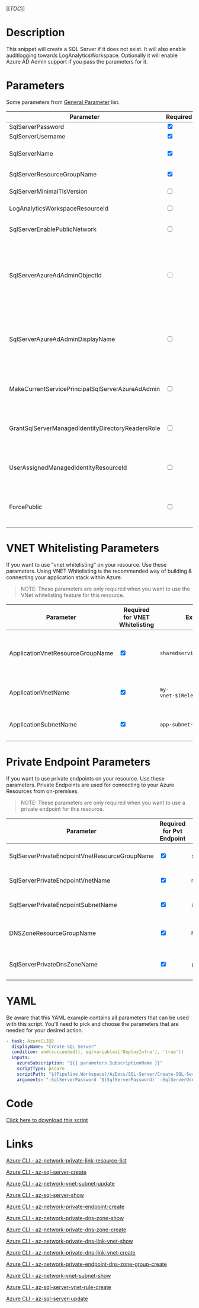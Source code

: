 [[_TOC_]]

# Description

This snippet will create a SQL Server if it does not exist. It will also enable auditlogging towards LogAnalyticsWorkspace. Optionally it will enable Azure AD Admin support if you pass the parameters for it.

# Parameters

Some parameters from [General Parameter](/Azure/AzDocs-v1/Scripts) list.

| Parameter                                         | Required                        | Example Value                                                                                                                                   | Description                                                                                                                                                                                                                                                                                                                                                          |
| ------------------------------------------------- | ------------------------------- | ----------------------------------------------------------------------------------------------------------------------------------------------- | -------------------------------------------------------------------------------------------------------------------------------------------------------------------------------------------------------------------------------------------------------------------------------------------------------------------------------------------------------------------- |
| SqlServerPassword                                 | <input type="checkbox" checked> | `#$mydatabas**e`                                                                                                                                | The password for the sqlserverusername                                                                                                                                                                                                                                                                                                                               |
| SqlServerUsername                                 | <input type="checkbox" checked> | `rob`                                                                                                                                           | The admin username for the sqlserver                                                                                                                                                                                                                                                                                                                                 |
| SqlServerName                                     | <input type="checkbox" checked> | `somesqlserver$(Release.EnvironmentName)`                                                                                                       | The name for the SQL Server resource. It's recommended to use just alphanumerical characters without hyphens etc.                                                                                                                                                                                                                                                    |
| SqlServerResourceGroupName                        | <input type="checkbox" checked> | `myteam-testapi-$(Release.EnvironmentName)`                                                                                                     | The name of the resourcegroup you want your sql server to be created in                                                                                                                                                                                                                                                                                              |
| SqlServerMinimalTlsVersion                        | <input type="checkbox">         | `1.2`                                                                                                                                           | The minimal TLS version to use. Defaults to `1.2`. Options are `1.0`, `1.1`, `1.2`                                                                                                                                                                                                                                                                                   |
| LogAnalyticsWorkspaceResourceId                   | <input type="checkbox">         | `/subscriptions/<subscriptionid>/resourceGroups/<resourcegroup>/providers/Microsoft.OperationalInsights/workspaces/<loganalyticsworkspacename>` | The log analytics workspace to write the auditing logs to for this SQL Server instance                                                                                                                                                                                                                                                                               |
| SqlServerEnablePublicNetwork                      | <input type="checkbox">         | `true`/`false`                                                                                                                                  | Enable/disable public access. <font color="red">NOTE:</font> If you use vnet whitelisting, this should be enabled. If you use private endpoints you can disable this.                                                                                                                                                                                                |
| SqlServerAzureAdAdminObjectId                     | <input type="checkbox">         | `808380fc-c267-4e74-a3b3-d9b57ba39800`                                                                                                          | Use in combination with the `SqlServerAzureAdAdminDisplayName` parameter. Pass the `object id` of the Azure AD user to make admin. You can fetch this `object id` using the `az ad user show` command. If you just want to use the current executing service principal as AAD Admin for SQL Server, use the `MakeCurrentServicePrincipalSqlServerAzureAdAdmin` flag. |
| SqlServerAzureAdAdminDisplayName                  | <input type="checkbox">         | `myuser@company.com`                                                                                                                            | Use in combination with the `SqlServerAzureAdAdminObjectId` parameter. The name/email of the Azure AD user to make SQL Server Admin. If you just want to use the current executing service principal as AAD Admin for SQL Server, use the `MakeCurrentServicePrincipalSqlServerAzureAdAdmin` flag.                                                                   |
| MakeCurrentServicePrincipalSqlServerAzureAdAdmin  | <input type="checkbox">         | `$true`/`$false`                                                                                                                                | Make the script executing service principal admin for this SQL Server (this enables AAD Admin on the SQL Server). If you want to specify another account, use the `SqlServerAzureAdAdminObjectId` and `SqlServerAzureAdAdminDisplayName` parameters.                                                                                                                 |
| GrantSqlServerManagedIdentityDirectoryReadersRole | <input type="checkbox">         | `$true`/`$false`                                                                                                                                | Enabling this will result in the SQL Server managed identity having the `Directory readers` role in AAD. This means that the executing user/service principal should have the permission to manage permissions in AAD.                                                                                                                                               |
| UserAssignedManagedIdentityResourceId             | <input type="checkbox">         | `/subscriptions/<subscriptionId>/resourceGroups/<rgName>/providers/Microsoft.ManagedIdentity/userAssignedIdentities/<MIName>`                   | Assign a user created managed identity to this SQL server. This is handy if you have one predefined MI with the `Directory Readers` role (Whenever you don't have the permissions to change something in AAD yourself).                                                                                                                                              |
| ForcePublic                                       | <input type="checkbox">         | n.a.                                                                                                                                            | If you are not using any networking settings, you need to pass this boolean to confirm you are willingly creating a public resource (to avoid unintended public resources). You can pass it as a switch without a value (`-ForcePublic`).                                                                                                                            |

# VNET Whitelisting Parameters

If you want to use "vnet whitelisting" on your resource. Use these parameters. Using VNET Whitelisting is the recommended way of building & connecting your application stack within Azure.

> NOTE: These parameters are only required when you want to use the VNet whitelisting feature for this resource.

| Parameter                        | Required for VNET Whitelisting  | Example Value                        | Description                                                         |
| -------------------------------- | ------------------------------- | ------------------------------------ | ------------------------------------------------------------------- |
| ApplicationVnetResourceGroupName | <input type="checkbox" checked> | `sharedservices-rg`                  | The ResourceGroup where your VNET, for your appservice, resides in. |
| ApplicationVnetName              | <input type="checkbox" checked> | `my-vnet-$(Release.EnvironmentName)` | The name of the VNET the appservice is in                           |
| ApplicationSubnetName            | <input type="checkbox" checked> | `app-subnet-4`                       | The name of the subnet the appservice is in                         |

# Private Endpoint Parameters

If you want to use private endpoints on your resource. Use these parameters. Private Endpoints are used for connecting to your Azure Resources from on-premises.

> NOTE: These parameters are only required when you want to use a private endpoint for this resource.

| Parameter                                     | Required for Pvt Endpoint       | Example Value                           | Description                                                                                                                   |
| --------------------------------------------- | ------------------------------- | --------------------------------------- | ----------------------------------------------------------------------------------------------------------------------------- |
| SqlServerPrivateEndpointVnetResourceGroupName | <input type="checkbox" checked> | `sharedservices-rg`                     | The ResourceGroup where your VNET, for your SQL Server Private Endpoint, resides in.                                          |
| SqlServerPrivateEndpointVnetName              | <input type="checkbox" checked> | `my-vnet-$(Release.EnvironmentName)`    | The name of the VNET to place the SQL Server Private Endpoint in.                                                             |
| SqlServerPrivateEndpointSubnetName            | <input type="checkbox" checked> | `app-subnet-3`                          | The name of the subnet you want your sql server's private endpoint to be in                                                   |
| DNSZoneResourceGroupName                      | <input type="checkbox" checked> | `MyDNSZones-$(Release.EnvironmentName)` | Make sure to use the shared DNS Zone resource group (you can only register a zone once per subscription).                     |
| SqlServerPrivateDnsZoneName                   | <input type="checkbox" checked> | `privatelink.database.windows.net`      | The name of DNS zone where your private endpoint will be created in. If you are unsure use `privatelink.database.windows.net` |

# YAML

Be aware that this YAML example contains all parameters that can be used with this script. You'll need to pick and choose the parameters that are needed for your desired action.

```yaml
- task: AzureCLI@2
  displayName: "Create SQL Server"
  condition: and(succeeded(), eq(variables['DeployInfra'], 'true'))
  inputs:
    azureSubscription: "${{ parameters.SubscriptionName }}"
    scriptType: pscore
    scriptPath: "$(Pipeline.Workspace)/AzDocs/SQL-Server/Create-SQL-Server.ps1"
    arguments: "-SqlServerPassword '$(SqlServerPassword)' -SqlServerUsername '$(SqlServerUsername)' -SqlServerName '$(SqlServerName)' -SqlServerResourceGroupName '$(SqlServerResourceGroupName)' -LogAnalyticsWorkspaceResourceId '$(LogAnalyticsWorkspaceResourceId)' -SqlServerMinimalTlsVersion '$(SqlServerMinimalTlsVersion)' -SqlServerEnablePublicNetwork '$(SqlServerEnablePublicNetwork)' -ApplicationVnetResourceGroupName '$(ApplicationVnetResourceGroupName)' -ApplicationVnetName '$(ApplicationVnetName)' -ApplicationSubnetName '$(ApplicationSubnetName)' -SqlServerPrivateEndpointVnetResourceGroupName '$(SqlServerPrivateEndpointVnetResourceGroupName)' -SqlServerPrivateEndpointVnetName '$(SqlServerPrivateEndpointVnetName)' -SqlServerPrivateEndpointSubnetName '$(SqlServerPrivateEndpointSubnetName)' -DNSZoneResourceGroupName '$(DNSZoneResourceGroupName)' -SqlServerPrivateDnsZoneName '$(SqlServerPrivateDnsZoneName)' -SqlServerAzureAdAdminObjectId '$(SqlServerAzureAdAdminObjectId)' -SqlServerAzureAdAdminDisplayName '$(SqlServerAzureAdAdminDisplayName)' -MakeCurrentServicePrincipalSqlServerAzureAdAdmin $(MakeCurrentServicePrincipalSqlServerAzureAdAdmin)"
```

# Code

[Click here to download this script](../../../../src/SQL-Server/Create-SQL-Server.ps1)

# Links

[Azure CLI - az-network-private-link-resource-list](https://docs.microsoft.com/en-us/cli/azure/network/private-link-resource?view=azure-cli-latest#az-network-private-link-resource-list)

[Azure CLI - az-sql-server-create](https://docs.microsoft.com/en-us/cli/azure/sql/server?view=azure-cli-latest#az-sql-server-create)

[Azure CLI - az-network-vnet-subnet-update](https://docs.microsoft.com/en-us/cli/azure/network/vnet/subnet?view=azure-cli-latest#az-network-vnet-subnet-update)

[Azure CLI - az-sql-server-show](https://docs.microsoft.com/en-us/cli/azure/sql/server?view=azure-cli-latest#az-sql-server-show)

[Azure CLI - az-network-private-endpoint-create](https://docs.microsoft.com/en-us/cli/azure/network/private-endpoint?view=azure-cli-latest#az-network-private-endpoint-create)

[Azure CLI - az-network-private-dns-zone-show](https://docs.microsoft.com/en-us/cli/azure/ext/privatedns/network/private-dns/zone?view=azure-cli-latest#ext-privatedns-az-network-private-dns-zone-show)

[Azure CLI - az-network-private-dns-zone-create](https://docs.microsoft.com/en-us/cli/azure/ext/privatedns/network/private-dns/zone?view=azure-cli-latest#ext-privatedns-az-network-private-dns-zone-create)

[Azure CLI - az-network-private-dns-link-vnet-show](https://docs.microsoft.com/en-us/cli/azure/network/private-dns/link/vnet?view=azure-cli-latest#az-network-private-dns-link-vnet-show)

[Azure CLI - az-network-private-dns-link-vnet-create](https://docs.microsoft.com/en-us/cli/azure/network/private-dns/link/vnet?view=azure-cli-latest#az-network-private-dns-link-vnet-create)

[Azure CLI - az-network-private-endpoint-dns-zone-group-create](https://docs.microsoft.com/en-us/cli/azure/network/private-endpoint/dns-zone-group?view=azure-cli-latest#az-network-private-endpoint-dns-zone-group-create)

[Azure CLI - az-network-vnet-subnet-show](https://docs.microsoft.com/en-us/cli/azure/network/vnet/subnet?view=azure-cli-latest#az-network-vnet-subnet-show)

[Azure CLI - az-sql-server-vnet-rule-create](https://docs.microsoft.com/en-us/cli/azure/sql/server/vnet-rule?view=azure-cli-latest#az-sql-server-vnet-rule-create)

[Azure CLI - az-sql-server-update](https://docs.microsoft.com/en-us/cli/azure/sql/server?view=azure-cli-latest#az-sql-server-update)
